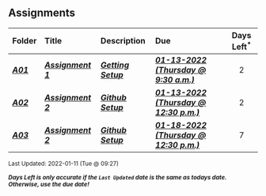 ## Assignments

| Folder | Title | Description | Due | Days Left<sup>*</sup> |
|:------|:------|:------|:------|:-----:|
| ***<a href="https://github.com/rugbyprof/4553-Spatial-DS/tree/master/Assignments/A01">A01</a>*** | ***<a href="https://github.com/rugbyprof/4553-Spatial-DS/tree/master/Assignments/A01"> Assignment 1 </a>*** | ***<a href="https://github.com/rugbyprof/4553-Spatial-DS/tree/master/Assignments/A01"> Getting Setup</a>*** | ***<a href="https://github.com/rugbyprof/4553-Spatial-DS/tree/master/Assignments/A01"> 01-13-2022 (Thursday @ 9:30 a.m.)</a>*** | 2 |
| ***<a href="https://github.com/rugbyprof/4553-Spatial-DS/tree/master/Assignments/A02">A02</a>*** | ***<a href="https://github.com/rugbyprof/4553-Spatial-DS/tree/master/Assignments/A02"> Assignment 2 </a>*** | ***<a href="https://github.com/rugbyprof/4553-Spatial-DS/tree/master/Assignments/A02"> Github Setup</a>*** | ***<a href="https://github.com/rugbyprof/4553-Spatial-DS/tree/master/Assignments/A02"> 01-13-2022 (Thursday @ 12:30 p.m.)</a>*** | 2 |
| ***<a href="https://github.com/rugbyprof/4553-Spatial-DS/tree/master/Assignments/A03">A03</a>*** | ***<a href="https://github.com/rugbyprof/4553-Spatial-DS/tree/master/Assignments/A03"> Assignment 2 </a>*** | ***<a href="https://github.com/rugbyprof/4553-Spatial-DS/tree/master/Assignments/A03"> Github Setup</a>*** | ***<a href="https://github.com/rugbyprof/4553-Spatial-DS/tree/master/Assignments/A03"> 01-18-2022 (Thursday @ 12:30 p.m.)</a>*** | 7 |

<sup>Last Updated: 2022-01-11 (Tue @ 09:27)</sup> 

<sup>***Days Left is only accurate if the `Last Updated` date is the same as todays date. Otherwise, use the due date!***</sup> 